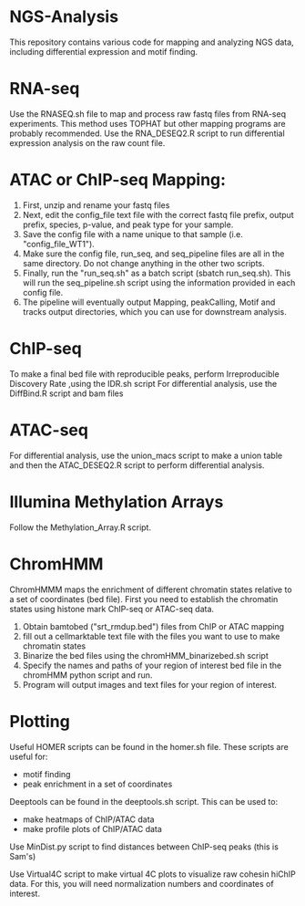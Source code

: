 # NGS-Analysis
This repository contains various code for mapping and analyzing NGS data, including differential expression and motif finding.

# RNA-seq 
Use the RNASEQ.sh file to map and process raw fastq files from RNA-seq experiments. This method uses TOPHAT but other mapping programs are probably recommended. 
Use the RNA_DESEQ2.R script to run differential expression analysis on the raw count file. 

# ATAC or ChIP-seq Mapping:
1. First, unzip and rename your fastq files
2. Next, edit the config_file text file with the correct fastq file prefix, output prefix, species, p-value, and peak type for your sample.
3. Save the config file with a name unique to that sample (i.e. "config_file_WT1").
4. Make sure the config file, run_seq, and seq_pipeline files are all in the same directory. Do not change anything in the other two scripts.
5. Finally, run the "run_seq.sh" as a batch script (sbatch run_seq.sh). This will run the seq_pipeline.sh script using the information provided in each config file. 
6. The pipeline will eventually output Mapping, peakCalling, Motif and tracks output directories, which you can use for downstream analysis.

# ChIP-seq 
To make a final bed file with reproducible peaks, perform Irreproducible Discovery Rate ,using the IDR.sh script
For differential analysis, use the DiffBind.R script and bam files

# ATAC-seq 
For differential analysis, use the union_macs script to make a union table and then the ATAC_DESEQ2.R script to perform differential analysis. 

# Illumina Methylation Arrays
Follow the Methylation_Array.R script. 

# ChromHMM
ChromHMMM maps the enrichment of different chromatin states relative to a set of coordinates (bed file). First you need to establish the chromatin states using histone mark ChIP-seq or ATAC-seq data. 
1. Obtain bamtobed ("srt_rmdup.bed") files from ChIP or ATAC mapping
2. fill out a cellmarktable text file with the files you want to use to make chromatin states
3. Binarize the bed files using the chromHMM_binarizebed.sh script
4. Specify the names and paths of your region of interest bed file in the chromHMM python script and run. 
5. Program will output images and text files for your region of interest.

# Plotting
Useful HOMER scripts can be found in the homer.sh file. These scripts are useful for:
- motif finding
- peak enrichment in a set of coordinates

Deeptools can be found in the deeptools.sh script. This can be used to:
- make heatmaps of ChIP/ATAC data
- make profile plots of ChIP/ATAC data

Use MinDist.py script to find distances between ChIP-seq peaks (this is Sam's)

Use Virtual4C script to make virtual 4C plots to visualize raw cohesin hiChIP data. For this, you will need normalization numbers and coordinates of interest.
